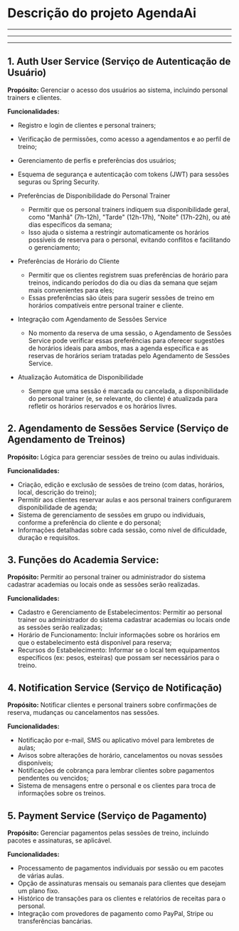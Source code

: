 # Descrição do projeto AgendaAi

***

___
******


## 1. Auth User Service (Serviço de Autenticação de Usuário)  

**Propósito:** Gerenciar o acesso dos usuários ao sistema, incluindo personal trainers e clientes.

**Funcionalidades:**
* Registro e login de clientes e personal trainers;
* Verificação de permissões, como acesso a agendamentos e ao perfil de treino;
* Gerenciamento de perfis e preferências dos usuários;
* Esquema de segurança e autenticação com tokens (JWT) para sessões seguras ou Spring Security.
* Preferências de Disponibilidade do Personal Trainer
    * Permitir que os personal trainers indiquem sua disponibilidade geral, como "Manhã" (7h-12h), "Tarde" (12h-17h), "Noite" (17h-22h), ou até dias específicos da semana;
    * Isso ajuda o sistema a restringir automaticamente os horários possíveis de reserva para o personal, evitando conflitos e facilitando o gerenciamento;
* Preferências de Horário do Cliente
    * Permitir que os clientes registrem suas preferências de horário para treinos, indicando períodos do dia ou dias da semana que sejam mais convenientes para eles;
    * Essas preferências são úteis para sugerir sessões de treino em horários compatíveis entre personal trainer e cliente.

* Integração com Agendamento de Sessões Service
    * No momento da reserva de uma sessão, o Agendamento de Sessões Service pode verificar essas preferências para oferecer sugestões de horários ideais para ambos, mas a agenda específica e as reservas de horários seriam tratadas pelo Agendamento de Sessões Service.

* Atualização Automática de Disponibilidade
    * Sempre que uma sessão é marcada ou cancelada, a disponibilidade do personal trainer (e, se relevante, do cliente) é atualizada para refletir os horários reservados e os horários livres.

## 2. Agendamento de Sessões Service (Serviço de Agendamento de Treinos)  


**Propósito:** Lógica para gerenciar sessões de treino ou aulas individuais.
  
**Funcionalidades:**
* Criação, edição e exclusão de sessões de treino (com datas, horários, local, descrição do treino);
* Permitir aos clientes reservar aulas e aos personal trainers configurarem disponibilidade de agenda;
* Sistema de gerenciamento de sessões em grupo ou individuais, conforme a preferência do cliente e do personal;
* Informações detalhadas sobre cada sessão, como nível de dificuldade, duração e requisitos.

## 3. Funções do Academia Service:  


**Propósito:** Permitir ao personal trainer ou administrador do sistema cadastrar academias ou locais onde as sessões serão realizadas.

**Funcionalidades:**
* Cadastro e Gerenciamento de Estabelecimentos: Permitir ao personal trainer ou administrador do sistema cadastrar academias ou locais onde as sessões serão realizadas;
* Horário de Funcionamento: Incluir informações sobre os horários em que o estabelecimento está disponível para reserva;
* Recursos do Estabelecimento: Informar se o local tem equipamentos específicos (ex: pesos, esteiras) que possam ser necessários para o treino.

## 4. Notification Service (Serviço de Notificação)  


**Propósito:** Notificar clientes e personal trainers sobre confirmações de reserva, mudanças ou cancelamentos nas sessões.

**Funcionalidades:**
* Notificação por e-mail, SMS ou aplicativo móvel para lembretes de aulas;
* Avisos sobre alterações de horário, cancelamentos ou novas sessões disponíveis;
* Notificações de cobrança para lembrar clientes sobre pagamentos pendentes ou vencidos;
* Sistema de mensagens entre o personal e os clientes para troca de informações sobre os treinos.

## 5. Payment Service (Serviço de Pagamento)  


  
  **Propósito:** Gerenciar pagamentos pelas sessões de treino, incluindo pacotes e assinaturas, se aplicável.

  **Funcionalidades:**
* Processamento de pagamentos individuais por sessão ou em pacotes de várias aulas.
* Opção de assinaturas mensais ou semanais para clientes que desejam um plano fixo.
* Histórico de transações para os clientes e relatórios de receitas para o personal.
* Integração com provedores de pagamento como PayPal, Stripe ou transferências bancárias.
